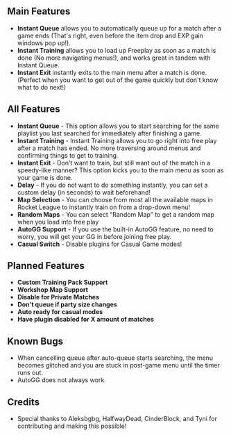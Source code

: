 ## Main Features

- **Instant Queue** allows you to automatically queue up for a match after a game ends (That's right, even before the item drop and EXP gain windows pop up!).
- **Instant Training** allows you to load up Freeplay as soon as a match is done (No more navigating menus!), and works great in tandem with Instant Queue.
- **Instant Exit** instantly exits to the main menu after a match is done. (Perfect when you want to get out of the game quickly but don't know what to do next!)

## All Features

- **Instant Queue** - This option allows you to start searching for the same playlist you last searched for immediately after finishing a game.
- **Instant Training** - Instant Training allows you to go right into free play after a match has ended. No more traversing around menus and confirming things to get to training.
- **Instant Exit** - Don't want to train, but still want out of the match in a speedy-like manner? This option kicks you to the main menu as soon as your game is done.
- **Delay** - If you do not want to do something instantly, you can set a custom delay (in seconds) to wait beforehand!
- **Map Selection** - You can choose from most all the available maps in Rocket League to instantly train on from a drop-down menu!
- **Random Maps** - You can select "Random Map" to get a random map when you load into free play
- **AutoGG Support** - If you use the built-in AutoGG feature, no need to worry, you will get your GG in before joining free play.
- **Casual Switch** - Disable plugins for Casual Game modes!

## Planned Features

- **Custom Training Pack Support**
- **Workshop Map Support**
- **Disable for Private Matches**
- **Don't queue if party size changes**
- **Auto ready for casual modes**
- **Have plugin disabled for X amount of matches**

## Known Bugs

- When cancelling queue after auto-queue starts searching, the menu becomes glitched and you are stuck in post-game menu until the timer runs out.
- AutoGG does not always work.

## Credits

- Special thanks to Aleksbgbg, HalfwayDead, CinderBlock, and Tyni for contributing and making this possible!